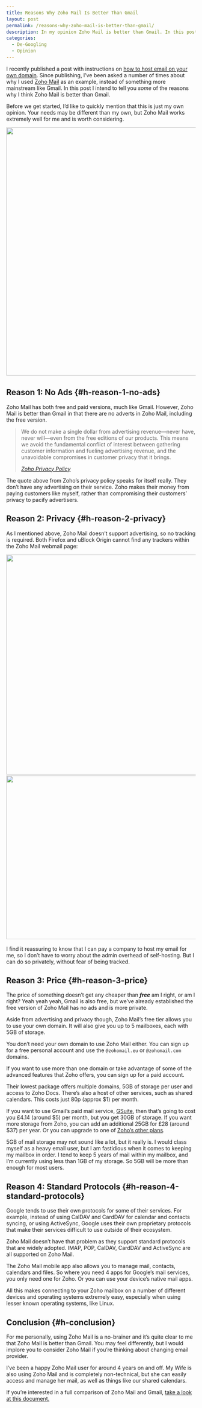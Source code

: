 ```yaml
---
title: Reasons Why Zoho Mail Is Better Than Gmail
layout: post
permalink: /reasons-why-zoho-mail-is-better-than-gmail/
description: In my opinion Zoho Mail is better than Gmail. In this post, I'm intend to provide a few reasons as to why I think this is the case.
categories:
  - De-Googling
  - Opinion
---
```

I recently published a post with instructions on [how to host email on your own domain](https://kevq.uk/how-to-host-email-with-your-own-domain/). Since publishing, I&#8217;ve been asked a number of times about why I used <a href="https://payments.zoho.eu/referral.do?ref=0868fcfae63fb0627f8b305437554f1162624507593b9c189f386f58e5abcfbb" target="_blank" rel="noreferrer noopener" aria-label="Zoho Mail (opens in a new tab)">Zoho Mail</a> as an example, instead of something more mainstream like Gmail. In this post I intend to tell you _some_ of the reasons why I think Zoho Mail is better than Gmail.

Before we get started, I&#8217;d like to quickly mention that this is just my own opinion. Your needs may be different than my own, but Zoho Mail works extremely well for me and is worth considering.

<div class="wp-block-image">
  <img loading="lazy" width="1024" height="658" src="/assets/images/wp-images/2019/11/zoho-mail-1024x658.png" alt="" class="wp-image-224" srcset="/assets/images/wp-images/2019/11/zoho-mail-1024x658.png 1024w, /assets/images/wp-images/2019/11/zoho-mail-300x193.png 300w, /assets/images/wp-images/2019/11/zoho-mail-768x493.png 768w, /assets/images/wp-images/2019/11/zoho-mail.png 1280w" sizes="(max-width: 1024px) 100vw, 1024px" />
</div>

## Reason 1: No Ads {#h-reason-1-no-ads}

Zoho Mail has both free and paid versions, much like Gmail. However, Zoho Mail is better than Gmail in that there are no adverts in Zoho Mail, including the free version.

<blockquote class="wp-block-quote">
  <p>
    We do not make a single dollar from advertising revenue—never have, never will—even from the free editions of our products. This means we avoid the fundamental conflict of interest between gathering customer information and fueling advertising revenue, and the unavoidable compromises in customer privacy that it brings.
  </p>

  <cite><a rel="noreferrer noopener" aria-label="Zoho Privacy Policy (opens in a new tab)" href="https://www.zoho.com/privacy.html" target="_blank">Zoho Privacy Policy</a></cite>
</blockquote>

The quote above from Zoho&#8217;s privacy policy speaks for itself really. They don&#8217;t have any advertising on their service. Zoho makes their money from paying customers like myself, rather than compromising their customers&#8217; privacy to pacify advertisers.

## Reason 2: Privacy {#h-reason-2-privacy}

As I mentioned above, Zoho Mail doesn&#8217;t support advertising, so no tracking is required. Both Firefox and uBlock Origin cannot find any trackers within the Zoho Mail webmail page:

<div class="wp-block-image">
  <img loading="lazy" width="756" height="583" src="/assets/images/wp-images/2019/12/zoho-mail-trackers.jpg" alt="" class="wp-image-529" srcset="/assets/images/wp-images/2019/12/zoho-mail-trackers.jpg 756w, /assets/images/wp-images/2019/12/zoho-mail-trackers-300x231.jpg 300w" sizes="(max-width: 756px) 100vw, 756px" />
</div>

<div class="wp-block-image">
  <img loading="lazy" width="531" height="434" src="/assets/images/wp-images/2019/12/zoho-mail-ublock-origin.jpg" alt="" class="wp-image-530" srcset="/assets/images/wp-images/2019/12/zoho-mail-ublock-origin.jpg 531w, /assets/images/wp-images/2019/12/zoho-mail-ublock-origin-300x245.jpg 300w" sizes="(max-width: 531px) 100vw, 531px" />
</div>

I find it reassuring to know that I can pay a company to host my email for me, so I don&#8217;t have to worry about the admin overhead of self-hosting. But I can do so privately, without fear of being tracked.

## Reason 3: Price {#h-reason-3-price}

The price of something doesn&#8217;t get any cheaper than **_free_** am I right, or am I right? Yeah yeah yeah, Gmail is also free, but we&#8217;ve already established the free version of Zoho Mail has no ads and is more private.

Aside from advertising and privacy though, Zoho Mail&#8217;s free tier allows you to use your own domain. It will also give you up to 5 mailboxes, each with 5GB of storage.

You don&#8217;t need your own domain to use Zoho Mail either. You can sign up for a free personal account and use the `@zohomail.eu` or `@zohomail.com` domains.

If you want to use more than one domain or take advantage of some of the advanced features that Zoho offers, you can sign up for a paid account.

Their lowest package offers multiple domains, 5GB of storage per user and access to Zoho Docs. There&#8217;s also a host of other services, such as shared calendars. This costs just 80p (approx $1) per month.

If you want to use Gmail&#8217;s paid mail service, [GSuite](https://gsuite.google.co.uk/intl/en_uk/pricing.html), then that&#8217;s going to cost you £4.14 (around $5) per month, but you get 30GB of storage. If you want more storage from Zoho, you can add an additional 25GB for £28 (around $37) per year. Or you can upgrade to one of [Zoho&#8217;s other plans](https://www.zoho.com/mail/zohomail-pricing.html).

5GB of mail storage may not sound like a lot, but it really is. I would class myself as a heavy email user, but I am fastidious when it comes to keeping my mailbox in order. I tend to keep 5 years of mail within my mailbox, and I&#8217;m currently using less than 1GB of my storage. So 5GB will be more than enough for most users.

## Reason 4: Standard Protocols {#h-reason-4-standard-protocols}

Google tends to use their own protocols for some of their services. For example, instead of using CalDAV and CardDAV for calendar and contacts syncing, or using ActiveSync, Google uses their own proprietary protocols that make their services difficult to use outside of their ecosystem.

Zoho Mail doesn&#8217;t have that problem as they support standard protocols that are widely adopted. IMAP, POP, CalDAV, CardDAV and ActiveSync are all supported on Zoho Mail.

The Zoho Mail mobile app also allows you to manage mail, contacts, calendars and files. So where you need 4 apps for Google&#8217;s mail services, you only need one for Zoho. Or you can use your device&#8217;s native mail apps.

All this makes connecting to your Zoho mailbox on a number of different devices and operating systems extremely easy, especially when using lesser known operating systems, like Linux.

## Conclusion {#h-conclusion}

For me personally, using Zoho Mail is a no-brainer and it&#8217;s quite clear to me that Zoho Mail is better than Gmail. You may feel differently, but I would implore you to consider Zoho Mail if you&#8217;re thinking about changing email provider.

I&#8217;ve been a happy Zoho Mail user for around 4 years on and off. My Wife is also using Zoho Mail and is completely non-technical, but she can easily access and manage her mail, as well as things like our shared calendars.

If you&#8217;re interested in a full comparison of Zoho Mail and Gmail, <a href="https://www.zoho.com/sites/default/files/workplace/zoho-workplace-vs-gsuite.pdf" target="_blank" rel="noreferrer noopener" aria-label="take a look at this document. (opens in a new tab)">take a look at this document.</a>
